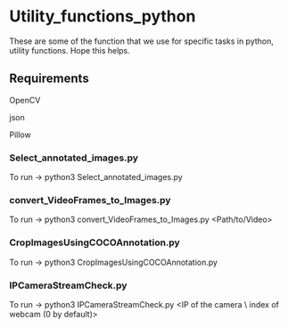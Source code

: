 # Utility_functions_python

These are some of the function that we use for specific tasks in python, utility functions. Hope this helps.

## Requirements
OpenCV

json

Pillow





### Select_annotated_images.py
To run -> python3 Select_annotated_images.py

### convert_VideoFrames_to_Images.py
To run -> python3 convert_VideoFrames_to_Images.py <Path/to/Video>

### CropImagesUsingCOCOAnnotation.py
To run -> python3 CropImagesUsingCOCOAnnotation.py

### IPCameraStreamCheck.py
To run -> python3 IPCameraStreamCheck.py <IP of the camera \ index of webcam (0 by default)>
